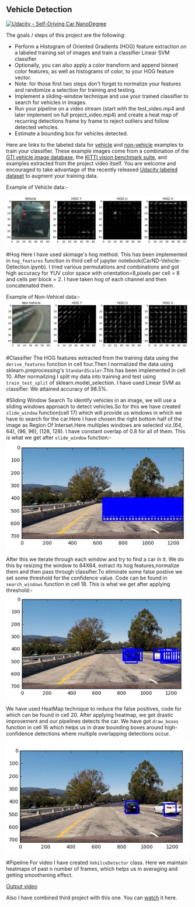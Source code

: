 ## Vehicle Detection
[![Udacity - Self-Driving Car NanoDegree](https://s3.amazonaws.com/udacity-sdc/github/shield-carnd.svg)](http://www.udacity.com/drive)


The goals / steps of this project are the following:

* Perform a Histogram of Oriented Gradients (HOG) feature extraction on a labeled training set of images and train a classifier Linear SVM classifier
* Optionally, you can also apply a color transform and append binned color features, as well as histograms of color, to your HOG feature vector. 
* Note: for those first two steps don't forget to normalize your features and randomize a selection for training and testing.
* Implement a sliding-window technique and use your trained classifier to search for vehicles in images.
* Run your pipeline on a video stream (start with the test_video.mp4 and later implement on full project_video.mp4) and create a heat map of recurring detections frame by frame to reject outliers and follow detected vehicles.
* Estimate a bounding box for vehicles detected.

Here are links to the labeled data for [vehicle](https://s3.amazonaws.com/udacity-sdc/Vehicle_Tracking/vehicles.zip) and [non-vehicle](https://s3.amazonaws.com/udacity-sdc/Vehicle_Tracking/non-vehicles.zip) examples to train your classifier.  These example images come from a combination of the [GTI vehicle image database](http://www.gti.ssr.upm.es/data/Vehicle_database.html), the [KITTI vision benchmark suite](http://www.cvlibs.net/datasets/kitti/), and examples extracted from the project video itself.   You are welcome and encouraged to take advantage of the recently released [Udacity labeled dataset](https://github.com/udacity/self-driving-car/tree/master/annotations) to augment your training data.  

Example of Vehicle data:-

![Vehicle](assets/VehicleEg.JPG)

#Hog
Here I have used skimage's hog method. This has been implemented in `hog_features` function in third cell of jupyter notebook(CarND-Vehicle-Detection.ipynb).
I tried various permutations and combinations and got high accuracy for YUV color space with orientation=8,pixels per cell = 8
and cells per block = 2.
I have taken hog of each channel and then concatenated them.

Example of Non-Vehicel data:-
![NonVehicle](assets/NonVehicleEg.JPG)

#Classifier
The HOG features extracted from the training data using the `derive_features` function in cell four.Then I normalized the data using sklearn.preprocessing's `StandardScaler`.This has been implemented in cell 10.
After normailzing I split my data into training and test using `train_test_split` of sklearn.model_selection.
I have used Linear SVM as classifier. We attained accuracy of 98.5%.

#Sliding Window Search
To identify vehicles in an image, we will use a sliding windows approach to detect vehicles.So for this we have created `slide_window` function(cell 17) which will provide us windows in which we have to search for the car.Here I have chosen the right bottom half of the image as Region Of Interset.Here multiples windows are selected viz.(64, 64), (96, 96), (128, 128). I have constant overlap of 0.8 for all of them.
This is what we get after `slide_window` function:-
![SlideWindows](assets/SlideWindows.JPG)

After this we iterate through each window and try to find a car in it. We do this by resizing the window to 64X64, extract its hog features,normalize them and then pass through classifier.To eliminate some false postive we set some threshold for the confidence value. Code can be found in `search_windows` function in cell 18.
This is what we get after applying threshold:-
![SlideWindowThreshold](assets/SlideWindowsThreshold.JPG)

We have used HeatMap technique to reduce the false positives, code for which can be found in cell 20. 
After applying heatmap, we get drastic improvement and our pipelines detects the car. We have got `draw_boxes` function in cell 16 which helps us in draw bounding boxes around high-confidence detections where multiple overlapping detections occur.

![SlideWindowsHeatMap](assets/SlideWindowsHeatMap.JPG)

#Pipeline
For video I have created `VehilceDetector` class. Here we maintain heatmaps of past n number of frames, which helps us in averaging and getting smoothening effect.

[Output video](https://www.youtube.com/watch?v=d49HwGTXhgw)

Also I have combined third project with this one. You can [watch](https://www.youtube.com/watch?v=dSp0ku_ZokE) it here.

